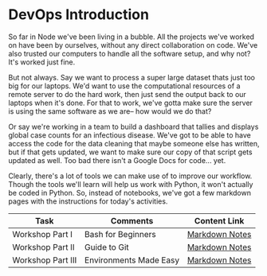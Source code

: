 # DevOps Introduction
So far in Node we've been living in a bubble. All the projects we've worked on have been by ourselves, without any direct collaboration on code. We've also trusted our computers to handle all the software setup, and why not? It's worked just fine. 

But not always. Say we want to process a super large dataset thats just too big for our laptops. We'd want to use the computational resources of a remote server to do the hard work, then just send the output back to our laptops when it's done. For that to work, we've gotta make sure the server is using the same software as we are– how would we do that?

Or say we're working in a team to build a dashboard that tallies and displays global case counts for an infectious disease. We've got to be able to have access the code for the data cleaning that maybe someone else has written, but if that gets updated, we want to make sure our copy of that script gets updated as well. Too bad there isn't a Google Docs for code... yet.

Clearly, there's a lot of tools we can make use of to improve our workflow. Though the tools we'll learn will help us work with Python, it won't actually be coded in Python. So, instead of notebooks, we've got a few markdown pages with the instructions for today's activities. 

| **Task**    | Comments               | Content Link     |
| ----------- | --------------------- | ---------- |
| Workshop Part I| Bash for Beginners |  [Markdown Notes](bash.md) |
| Workshop Part II| Guide to Git |  [Markdown Notes](git.md) |
| Workshop Part III| Environments Made Easy |  [Markdown Notes](venv.md) |
